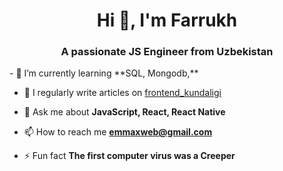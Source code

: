<h1 align="center">Hi 👋, I'm Farrukh</h1>
<h3 align="center">A passionate JS Engineer from Uzbekistan</h3>
<!-- <img align="right" alt="Coding" width="400"
  src="https://i.pinimg.com/originals/8b/35/fe/8b35fef55fba1a201c9c7a11d3ec3d64.gif" />
 -->
- 🌱 I’m currently learning **SQL, Mongodb,**

- 📝 I regularly write articles on [frontend_kundaligi](https://t.me/frontend_kundaligi)

- 💬 Ask me about **JavaScript, React, React Native**

- 📫 How to reach me **emmaxweb@gmail.com**

- ⚡ Fun fact **The first computer virus was a Creeper**

